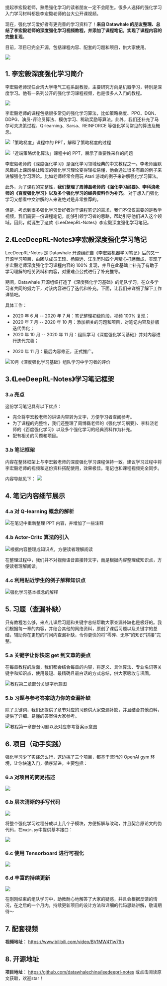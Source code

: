 提起李宏毅老师，熟悉强化学习的读者朋友一定不会陌生。很多人选择的强化学习入门学习材料都是李宏毅老师的台大公开课视频。 

现在，强化学习爱好者有更完善的学习资料了！**来自 Datawhale 的朋友整理、总结了李宏毅老师的深度强化学习视频教程，并添加了课程笔记，实现了课程内容的完整复现**。

目前，项目已完全开源，包括课程内容、配套的习题和项目，供大家使用。


![](https://imgkr2.cn-bj.ufileos.com/afa617f0-efec-43e6-9032-531e63d7a1b9.png?UCloudPublicKey=TOKEN_8d8b72be-579a-4e83-bfd0-5f6ce1546f13&Signature=Q2n6rbFsZbBdm52kMwE3PQXPOkA%253D&Expires=1606049269)


## 1. 李宏毅深度强化学习简介
李宏毅老师现任台湾大学电气工程系副教授，主要研究方向是机器学习，特别是深度学习。他有一系列公开的强化学习课程视频，也是很多人入门的教程。

![](https://imgkr2.cn-bj.ufileos.com/3fe3fd38-2888-4581-9df8-79ae972761fb.png?UCloudPublicKey=TOKEN_8d8b72be-579a-4e83-bfd0-5f6ce1546f13&Signature=PbRnSXlXOTQI%252Fd89mZ1kK%252FS9Asg%253D&Expires=1606049298)


李宏毅老师的课程包括很多常见的强化学习算法，比如策略梯度、PPO、DQN、DDPG、演员-评论员算法、模仿学习、稀疏奖励等算法。此外，我们还补充了马尔可夫决策过程、Q-learning、Sarsa、REINFORCE 等强化学习常见的算法及概念。

![「策略梯度」课程中的 PPT，解释了策略梯度的过程](https://imgkr2.cn-bj.ufileos.com/b0fb0f51-5e6b-470c-be27-bbee3a504a66.png?UCloudPublicKey=TOKEN_8d8b72be-579a-4e83-bfd0-5f6ce1546f13&Signature=Y8510e9MiyYIWQkWGUAjC0d6Y3Q%253D&Expires=1606049545)


![「近端策略优化算法」课程中的 PPT，展示了重要性采样的问题](https://imgkr2.cn-bj.ufileos.com/75ff270b-0b46-4bb7-a068-7b83515a9b48.png?UCloudPublicKey=TOKEN_8d8b72be-579a-4e83-bfd0-5f6ce1546f13&Signature=OJStFmHI0ZzZgw9tzAOdsWlIVcU%253D&Expires=1606049601)

李宏毅老师的《深度强化学习》是强化学习领域经典的中文教程之一。李老师幽默风趣的上课风格让晦涩的强化学习理论变得轻松易懂，他会通过很多有趣的例子来讲解强化学习理论。比如老师经常会用玩 Atari 游戏的例子来讲解强化学习算法。

此外，为了课程的完整性，**我们整理了周博磊老师的《强化学习纲要》、李科浇老师的《百度强化学习》以及多个强化学习的经典资料作为补充。** 对于想入门强化学习又想看中文讲解的人来说绝对是非常推荐的。


但是，考虑到很多强化学习爱好者对于课程笔记的需求，我们不仅仅需要的是教学视频。我们需要一份课程笔记，能够引领学习者的思路，帮助引导他们进入这个领域。因此，就诞生了这款《LeeDeepRL-Notes》李宏毅深度强化学习笔记。

##  2.《LeeDeepRL-Notes》李宏毅深度强化学习笔记
LeeDeepRL-Notes 是 Datawhale 开源组织自《李宏毅机器学习笔记》后的又一开源学习项目，由团队成员王琦、杨毅远、江季历时四个月精心打磨而成，实现了李宏毅老师深度强化学习课程内容的 100% 复现，并且在此基础上补充了有助于学习理解的相关资料和内容，对重难点公式进行了补充推导。

期间，Datawhale 开源组织打造了《深度强化学习基础》的组队学习，在众多学习者共同的努力下，对该内容进行了迭代和补充。下面，让我们来详细了解下工作详情吧。

具体工作：
- 2020 年   6 月 --  2020 年   7 月：笔记整理初级阶段，视频 100% 复现；
- 2020 年   7 月 --  2020 年 10 月：添加相关的习题和项目，对笔记内容及排版迭代优化；
- 2020 年 10 月 --  2020 年 11 月：组队学习《深度强化学习基础》并对内容进行迭代完善；
* 2020 年 11 月：最后内容修正，正式推广。

![10月《深度强化学习基础》组队学习中学习者的评价](https://imgkr2.cn-bj.ufileos.com/2590bc72-7a00-4c6e-b2ed-78a9de6bf786.png?UCloudPublicKey=TOKEN_8d8b72be-579a-4e83-bfd0-5f6ce1546f13&Signature=D75aWoeIO78YHhfg0hWJrIO9ZRc%253D&Expires=1606049716)


##  3.《LeeDeepRL-Notes》学习笔记框架
### 3.a 亮点
这份学习笔记具有以下优点：

* 完全将李宏毅老师的讲课内容转为文字，方便学习者查阅参考。
* 为了课程的完整性，我们还整理了周博磊老师的《强化学习纲要》、李科浇老师的《百度强化学习》以及多个强化学习的经典资料作为补充。
* 配有相关的习题和项目。

### 3.b 笔记框架

内容在整体框架上与李宏毅老师的深度强化学习课程保持一致。建议学习过程中将李宏毅老师的视频和这份资料搭配使用，效果极佳。笔记也和课程视频完全同步。

内容导航见下：
![](https://imgkr2.cn-bj.ufileos.com/e606a12e-a8b9-4ea4-9224-1a440dd3f4c3.png?UCloudPublicKey=TOKEN_8d8b72be-579a-4e83-bfd0-5f6ce1546f13&Signature=UBzBFOQLzBr2NWqAgG%252F4EQP%252FzHo%253D&Expires=1606049802)


## 4. 笔记内容细节展示
### 4.a 对 Q-learning 概念的解析

![在笔记中重新整理 PPT 内容，并增加了一些注释](https://imgkr2.cn-bj.ufileos.com/ce4bdb9d-cc15-48f2-b2c8-e8efe4edaaf1.png?UCloudPublicKey=TOKEN_8d8b72be-579a-4e83-bfd0-5f6ce1546f13&Signature=1ilHDgxVfC543OiGgd5RJB0CvhE%253D&Expires=1606049817)


### 4.b Actor-Critc 算法的引入

![根据内容整理成知识点，方便读者理解阅读](https://imgkr2.cn-bj.ufileos.com/231aa656-d016-47f1-b178-03343bea0585.png?UCloudPublicKey=TOKEN_8d8b72be-579a-4e83-bfd0-5f6ce1546f13&Signature=5tO0RT8RtcZjz7qphD30oKgMHRw%253D&Expires=1606049826)

在整理过程中，我们并不对视频语音直接转文字，而是根据内容整理成知识点，方便读者理解阅读。

### 4.c 利用贴近学生的例子解释知识点

![强化学习基本概念的解释](https://imgkr2.cn-bj.ufileos.com/ff0d30fe-c06a-402d-b041-c15f0d111e9c.png?UCloudPublicKey=TOKEN_8d8b72be-579a-4e83-bfd0-5f6ce1546f13&Signature=GnrUPIaI5BLWUAymXNTmPofSk%252BU%253D&Expires=1606050224)


## 5. 习题（查漏补缺）
只有教程怎么够，来点儿课后习题和关键字总结帮助大家查漏补缺也是极好的。我们根据每一章的内容，并结合其他的网络资料，原创了课后习题以及关键字的总结，辅助你在更短的时间内查漏补缺，令你更快的将“零碎、无序”的知识“拼接”完整。

### 5.a 关键字让你快速 get 到文章的要点

在每章教程的后面，我们都会结合每章的内容，将定义、具体算法、专业名词等关键字和知识点，使用最短、最精确且最白话的方式总结，供大家吸收与巩固。

![教程第二章部分关键字示意图](https://imgkr2.cn-bj.ufileos.com/42d7bf43-d0c0-4c26-abfc-fe5db3ac36e1.png?UCloudPublicKey=TOKEN_8d8b72be-579a-4e83-bfd0-5f6ce1546f13&Signature=UvgEXzztDyAYRXuLcMHk6%252FxDnXM%253D&Expires=1606050242)

### 5.b 习题与参考答案助力你的查漏补缺

除了关键词，我们还提供了章节对应的习题供大家查漏补缺，并且结合其他资料，提供了详细、易懂的答案供大家参考。

![教程第一章部分习题以及对应参考答案示意图](https://imgkr2.cn-bj.ufileos.com/a314ec4f-fad4-49db-abb0-bd4dd0c39a8b.png?UCloudPublicKey=TOKEN_8d8b72be-579a-4e83-bfd0-5f6ce1546f13&Signature=faEGmH2QtjKEp4P9YJiMeRKY2Bg%253D&Expires=1606050259)

## 6. 项目（动手实践）
强化学习少了实践怎么行，这边挑了三个项目，都基于流行的 OpenAI gym 环境，让你快速入门，循序渐进，主要包括：

### 6.a 对项目的简易描述

![](https://imgkr2.cn-bj.ufileos.com/7ac7ea56-c7d8-4ca0-9ba3-9ff80a1862e0.png?UCloudPublicKey=TOKEN_8d8b72be-579a-4e83-bfd0-5f6ce1546f13&Signature=hrVwnvPM5J5Za8F6AAp3PpCfeG8%253D&Expires=1606050276)

### 6.b 层次清晰的手写代码

![](https://imgkr2.cn-bj.ufileos.com/fc01bf33-05b2-4e4e-821f-9dd78b9e30f1.png?UCloudPublicKey=TOKEN_8d8b72be-579a-4e83-bfd0-5f6ce1546f13&Signature=enGH9f0coCPubfyUsBedvObk%252BBY%253D&Expires=1606050285)


将整个强化学习过程分成以上几个子模块，方便拆解与改动，并且契合原论文的伪代码，在```main.py```中提供基本接口：

![](https://imgkr2.cn-bj.ufileos.com/79e2a88a-e178-4ca5-a935-b21115f622e4.png?UCloudPublicKey=TOKEN_8d8b72be-579a-4e83-bfd0-5f6ce1546f13&Signature=%252F%252FmtLRCdQcmuAjNn%252BZOzYYi2mpI%253D&Expires=1606050295)


### 6.c 使用 Tensorboard 进行可视化

![](https://imgkr2.cn-bj.ufileos.com/5087a058-b806-4fda-8b87-ed7615afefaf.png?UCloudPublicKey=TOKEN_8d8b72be-579a-4e83-bfd0-5f6ce1546f13&Signature=0R%252FQoQKNr7mh1%252Bn6Ad3pLe7eC%252BM%253D&Expires=1606050304)


### 6.d 丰富的持续更新

![](https://imgkr2.cn-bj.ufileos.com/fd280ac9-1aa7-4132-b9df-a9630df37cbc.png?UCloudPublicKey=TOKEN_8d8b72be-579a-4e83-bfd0-5f6ce1546f13&Signature=%252FDZgbObvTvAvo2%252FYw6IOdb8rgUg%253D&Expires=1606050312)

在刚刚结束的组队学习中，助教耐心地解答了大家的疑惑，并且会根据反馈的情况，在之后的一个月内，持续更新项目的设计方法和详细的代码思路讲解，敬请期待～

## 7. 配套视频

**视频地址**：
https://www.bilibili.com/video/BV1MW411w79n

## 8. 开源地址

**项目地址**：
https://github.com/datawhalechina/leedeeprl-notes
或点击阅读原文获取，欢迎star！